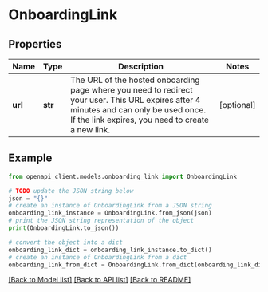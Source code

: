 # OnboardingLink


## Properties

Name | Type | Description | Notes
------------ | ------------- | ------------- | -------------
**url** | **str** | The URL of the hosted onboarding page where you need to redirect your user. This URL expires after 4 minutes and can only be used once.  If the link expires, you need to create a new link. | [optional] 

## Example

```python
from openapi_client.models.onboarding_link import OnboardingLink

# TODO update the JSON string below
json = "{}"
# create an instance of OnboardingLink from a JSON string
onboarding_link_instance = OnboardingLink.from_json(json)
# print the JSON string representation of the object
print(OnboardingLink.to_json())

# convert the object into a dict
onboarding_link_dict = onboarding_link_instance.to_dict()
# create an instance of OnboardingLink from a dict
onboarding_link_from_dict = OnboardingLink.from_dict(onboarding_link_dict)
```
[[Back to Model list]](../README.md#documentation-for-models) [[Back to API list]](../README.md#documentation-for-api-endpoints) [[Back to README]](../README.md)


